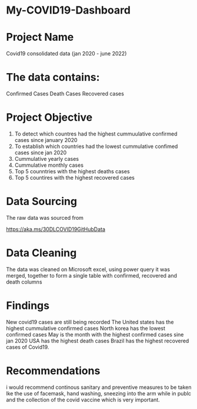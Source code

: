 # My-COVID19-Dashboard

# Project Name


Covid19 consolidated data (jan 2020 - june 2022)


# The data contains: 


Confirmed Cases
Death Cases
Recovered cases


# Project Objective


1. To detect which countres had the highest cummuulative confirmed cases since january 2020
2. To establish which countries had the lowest cummulative confimed cases since jan 2020
3. Cummulative yearly cases
4. Cummulative monthly cases
5. Top 5 counntries with the highest deaths cases
6. Top 5 countires with the highest recovered cases



# Data Sourcing


The raw data was sourced from 


https://aka.ms/30DLCOVID19GitHubData



# Data Cleaning


The data was cleaned on Microsoft excel, using power query it was merged, together to form a single table with confirmed, recovered and death columns



# Findings


New covid19 cases are still being recorded
The United states has the highest cummulative confirmed cases
North korea has the lowest confirmed cases
May is the month with the highest confirmed cases sine jan 2020
USA has the highest death cases
Brazil has the highest recovered cases of Covid19.



# Recommendations


i would recommend continous sanitary and preventive measures to be taken lke the use of facemask, hand washing, sneezing into the arm while in publc and the collection of the covid vaccine which is very important.
